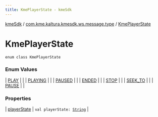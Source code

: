 ```yaml
---
title: KmePlayerState - kmeSdk
---
```


[kmeSdk](../../index.html) / [com.kme.kaltura.kmesdk.ws.message.type](../index.html) / [KmePlayerState](./index.html)

# KmePlayerState

`enum class KmePlayerState`

### Enum Values

| [PLAY](-p-l-a-y.html) |  |
| [PLAYING](-p-l-a-y-i-n-g.html) |  |
| [PAUSED](-p-a-u-s-e-d.html) |  |
| [ENDED](-e-n-d-e-d.html) |  |
| [STOP](-s-t-o-p.html) |  |
| [SEEK_TO](-s-e-e-k_-t-o.html) |  |
| [PAUSE](-p-a-u-s-e.html) |  |

### Properties

| [playerState](player-state.html) | `val playerState: `[`String`](https://kotlinlang.org/api/latest/jvm/stdlib/kotlin/-string/index.html) |

